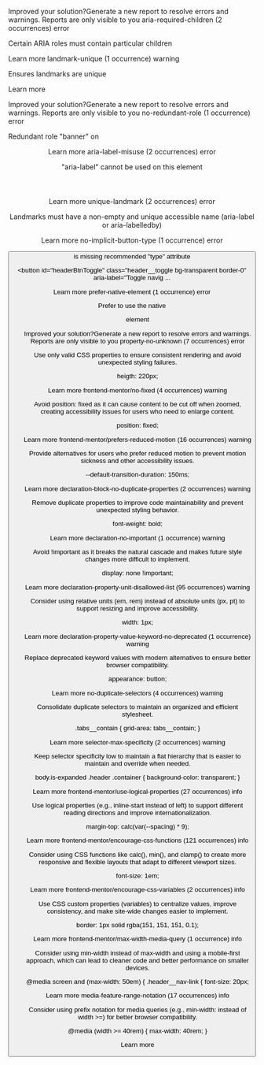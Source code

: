 Improved your solution?Generate a new report to resolve errors and warnings.
Reports are only visible to you
aria-required-children
(2 occurrences)
error

Certain ARIA roles must contain particular children

<div class="feature_tabs tabs" role="tablist" aria-label="Features of our App">

Learn more
landmark-unique
(1 occurrence)
warning

Ensures landmarks are unique

<nav class="header__nav flex flex-row justify-center items-center" aria-label="Main navigation">

Learn more 


Improved your solution?Generate a new report to resolve errors and warnings.
Reports are only visible to you
no-redundant-role
(1 occurrence)
error

Redundant role "banner" on <header>

<header id="header" class="header" role="banner">

Learn more
aria-label-misuse
(2 occurrences)
error

"aria-label" cannot be used on this element

<svg class="logo" width="148" height="25" aria-label="Bookmark logo">

Learn more
unique-landmark
(2 occurrences)
error

Landmarks must have a non-empty and unique accessible name (aria-label or aria-labelledby)

<nav class="header__nav flex flex-row justify-center items-center" aria-label="Main navigation">

Learn more
no-implicit-button-type
(1 occurrence)
error

<button> is missing recommended "type" attribute

<button id="headerBtnToggle" class="header__toggle bg-transparent border-0" aria-label="Toggle navig ...

Learn more
prefer-native-element
(1 occurrence)
error

Prefer to use the native <ul> element

<div class="cards flex flex-col sm:flex-row items-center justify-center gap-2 md:gap-6" role="list">

Improved your solution?Generate a new report to resolve errors and warnings.
Reports are only visible to you
property-no-unknown
(7 occurrences)
error

Use only valid CSS properties to ensure consistent rendering and avoid unexpected styling failures.

heigth: 220px;

Learn more
frontend-mentor/no-fixed
(4 occurrences)
warning

Avoid position: fixed as it can cause content to be cut off when zoomed, creating accessibility issues for users who need to enlarge content.

position: fixed;

Learn more
frontend-mentor/prefers-reduced-motion
(16 occurrences)
warning

Provide alternatives for users who prefer reduced motion to prevent motion sickness and other accessibility issues.

--default-transition-duration: 150ms;

Learn more
declaration-block-no-duplicate-properties
(2 occurrences)
warning

Remove duplicate properties to improve code maintainability and prevent unexpected styling behavior.

font-weight: bold;

Learn more
declaration-no-important
(1 occurrence)
warning

Avoid !important as it breaks the natural cascade and makes future style changes more difficult to implement.

display: none !important;

Learn more
declaration-property-unit-disallowed-list
(95 occurrences)
warning

Consider using relative units (em, rem) instead of absolute units (px, pt) to support resizing and improve accessibility.

width: 1px;

Learn more
declaration-property-value-keyword-no-deprecated
(1 occurrence)
warning

Replace deprecated keyword values with modern alternatives to ensure better browser compatibility.

appearance: button;

Learn more
no-duplicate-selectors
(4 occurrences)
warning

Consolidate duplicate selectors to maintain an organized and efficient stylesheet.

.tabs__contain {
  grid-area: tabs__contain;
}

Learn more
selector-max-specificity
(2 occurrences)
warning

Keep selector specificity low to maintain a flat hierarchy that is easier to maintain and override when needed.

body.is-expanded .header .container {
    background-color: transparent;
  }

Learn more
frontend-mentor/use-logical-properties
(27 occurrences)
info

Use logical properties (e.g., inline-start instead of left) to support different reading directions and improve internationalization.

margin-top: calc(var(--spacing) * 9);

Learn more
frontend-mentor/encourage-css-functions
(121 occurrences)
info

Consider using CSS functions like calc(), min(), and clamp() to create more responsive and flexible layouts that adapt to different viewport sizes.

font-size: 1em;

Learn more
frontend-mentor/encourage-css-variables
(2 occurrences)
info

Use CSS custom properties (variables) to centralize values, improve consistency, and make site-wide changes easier to implement.

border: 1px solid rgba(151, 151, 151, 0.1);

Learn more
frontend-mentor/max-width-media-query
(1 occurrence)
info

Consider using min-width instead of max-width and using a mobile-first approach, which can lead to cleaner code and better performance on smaller devices.

@media screen and (max-width: 50em) {
  .header__nav-link {
    font-size: 20px;

Learn more
media-feature-range-notation
(17 occurrences)
info

Consider using prefix notation for media queries (e.g., min-width: instead of width >=) for better browser compatibility.

@media (width >= 40rem) {
      max-width: 40rem;
    }

Learn more 